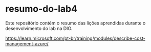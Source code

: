 # resumo-do-lab4
Este repositório contém o resumo das lições aprendidas durante o desenvolvimento do lab na DIO.


https://learn.microsoft.com/pt-br/training/modules/describe-cost-management-azure/
